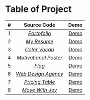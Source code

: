 # Table of Project

| #   |                               Source Code                               |                                                                                                    Demo |
| :-- | :---------------------------------------------------------------------: | ------------------------------------------------------------------------------------------------------: |
| 1   |   [_Portofolio_](./Multi-Page%20Web/4.3%20HTML%20Porfolio%20Project/)   |  [Demo](https://ghifariezra.github.io/full-stack-web/Multi-Page%20Web/4.3%20HTML%20Porfolio%20Project/) |
| 2   |           [_My Resume_](./Multi-Page%20Web/Capstone-Project/)           |                 [Demo](https://ghifariezra.github.io/full-stack-web/Multi-Page%20Web/Capstone-Project/) |
| 3   |          [_Color Vocab_](./CSS/5.4%20Color%20Vocab%20Project/)          |                 [Demo](https://ghifariezra.github.io/full-stack-web/CSS/5.4%20Color%20Vocab%20Project/) |
| 4   |    [_Motivational Poster_](./CSS/6.4%20Motivation%20Meme%20Project/)    |                 [Demo](https://ghifariezra.github.io/full-stack-web/CSS/5.4%20Color%20Vocab%20Project/) |
| 5   |               [_Flag_](./CSS/7.3%20CSS%20Flag%20Project/)               |                    [Demo](https://ghifariezra.github.io/full-stack-web/CSS/7.3%20CSS%20Flag%20Project/) |
| 6   |   [_Web Design Agency_](./CSS/8.4%20Web%20Design%20Agency%20Project/)   |         [Demo](https://ghifariezra.github.io/full-stack-web/CSS/8.4%20Web%20Design%20Agency%20Project/) |
| 7   | [_Pricing Table_](./FlexBox/9.4%20Flexbox%20Pricing%20Table%20Project/) | [Demo](https://ghifariezra.github.io/full-stack-web/FlexBox/9.4%20Flexbox%20Pricing%20Table%20Project/) |
| 8   |      [_Move With Joy_](./Bootstrap/11.2%20Bootstrap%20Components/)      |                                                                                               [Demo](#) |
